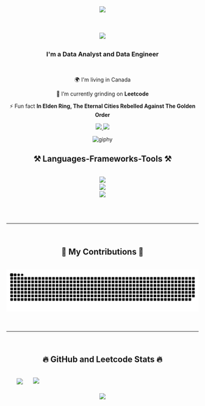 
<div align="center"> <img src="https://hgs.cx/wp-content/uploads/2023/07/blog-banner-benefits-of-data-engineering.webp"> </div>

<h1 align="center">
    <img src="https://readme-typing-svg.herokuapp.com/?font=Righteous&size=35&center=true&vCenter=true&width=500&height=70&duration=4000&lines=Hi+There!+👋;+I'm+Eric+Nguyen!;" />
</h1>

<h3 align="center">I'm a Data Analyst and Data Engineer</h3>

<br/>

<div align="center">

 🌍 I'm living in Canada 
 
 🔭 I’m currently grinding on **Leetcode**

 ⚡ Fun fact **In Elden Ring, The Eternal Cities Rebelled Against The Golden Order**
 
 </div>

<div align="center"> 
  <a href="mailto:eric.nguyen@usask.ca">
    <img src="https://img.shields.io/badge/Gmail-333333?style=for-the-badge&logo=gmail&logoColor=red" />
  </a>
  <a href="https://www.linkedin.com/in/ericnguyenusask/" target="_blank">
    <img src="https://img.shields.io/badge/LinkedIn-0077B5?style=for-the-badge&logo=linkedin&logoColor=white" target="_blank" />
  </a>
</div>


<p align="center">
  <img src="https://github.com/thanhtin4401/thanhtin4401/assets/85281544/a65ececb-7042-4a69-b9a6-71381c48b003" alt="giphy" />
</p>
<h2 align="center">⚒️ Languages-Frameworks-Tools ⚒️</h2>
<br/>
<div align="center">
    <img src="https://skillicons.dev/icons?i=github,gitlab,mongodb" /><br>
  <img src="https://skillicons.dev/icons?i=py,java,mysql,scala,cs,javascript,postgres" /><br>
    <img src="https://skillicons.dev/icons?i=aws,docker,html,css,vscode,figma,linux,git,postman,pytorch,tensorflow,unity" />
</div>
  <br/><br/><br/>
<hr/>
<br>
<div align="center">
  <h2>🐍 My Contributions 🐍</h2>
  <br>
  <img alt="snake eating my contributions" src="https://raw.githubusercontent.com/salesp07/salesp07/output/github-contribution-grid-snake.svg" />
  <br/><br/><br/>
</div>

<hr/>
<br>
<h2 align="center">🔥 GitHub and Leetcode Stats 🔥</h2>
<!-- https://github.com/anuraghazra/github-readme-stats -->
<br>
<div align=center>
  <a href="#" title="ericNguyen">
    <img width="315" align="center" src="https://github-readme-stats.vercel.app/api/top-langs/?username=ericnguyenusask&hide=c%23,powershell,Mathematica,Ruby,Objective-C,Objective-C%2b%2b,Cuda&title_color=61dafb&text_color=ffffff&icon_color=61dafb&bg_color=20232a&langs_count=8&layout=compact&border_color=61dafb&hide_border=true" />
  </a>
  <a href="#" title="ericNguyen">
    <img align="right" width="434" src="https://leetcard.jacoblin.cool/ThanhPink?theme=nord&font=Trykker&ext=heatmap" />
  </a>
</div>


<h3 align="center">
    <img src="https://readme-typing-svg.herokuapp.com/?font=Righteous&size=25&center=true&vCenter=true&width=500&height=70&duration=4000&lines=Thanks+for+visiting!+✌️;+Shoot+me+a+message+on+Linkedin!;I'm+always+down+to+collab+:)">
</h3>
